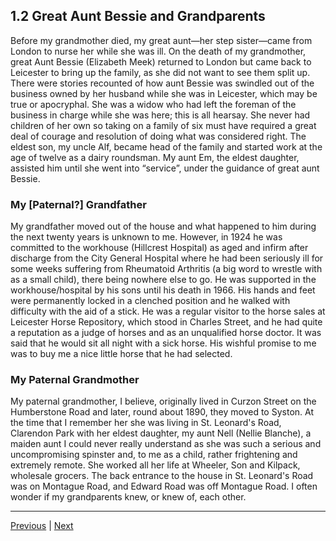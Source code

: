 ## 1.2 Great Aunt Bessie and Grandparents

Before my grandmother died, my great aunt—her step sister—came from London to nurse her while she was ill. On the death of my grandmother, great Aunt Bessie (Elizabeth Meek) returned to London but came back to Leicester to bring up the family, as she did not want to see them split up. There were stories recounted of how aunt Bessie was swindled out of the business owned by her husband while she was in Leicester, which may be true or apocryphal. She was a widow who had left the foreman of the business in charge while she was here; this is all hearsay. She never had children of her own so taking on a family of six must have required a great deal of courage and resolution of doing what was considered right. The eldest son, my uncle Alf, became head of the family and started work at the age of twelve as a dairy roundsman. My aunt Em, the eldest daughter, assisted him until she went into “service”, under the guidance of great aunt Bessie.

### My \[Paternal?] Grandfather

My grandfather moved out of the house and what happened to him during the next twenty years is unknown to me. However, in 1924 he was committed to the workhouse (Hillcrest Hospital) as aged and infirm after discharge from the City General Hospital where he had been seriously ill for some weeks suffering from Rheumatoid Arthritis (a big word to wrestle with as a small child), there being nowhere else to go. He was supported in the workhouse/hospital by his sons until his death in 1966. His hands and feet were permanently locked in a clenched position and he walked with difficulty with the aid of a stick. He was a regular visitor to the horse sales at Leicester Horse Repository, which stood in Charles Street, and he had quite a reputation as a judge of horses and as an unqualified horse doctor. It was said that he would sit all night with a sick horse. His wishful promise to me was to buy me a nice little horse that he had selected.

### My Paternal Grandmother

My paternal grandmother, I believe, originally lived in Curzon Street on the Humberstone Road and later, round about 1890, they moved to Syston. At the time that I remember her she was living in St. Leonard's Road, Clarendon Park with her eldest daughter, my aunt Nell (Nellie Blanche), a maiden aunt I could never really understand as she was such a serious and uncompromising spinster and, to me as a child, rather frightening and extremely remote. She worked all her life at Wheeler, Son and Kilpack, wholesale grocers. The back entrance to the house in St. Leonard's Road was on Montague Road, and Edward Road was off Montague Road. I often wonder if my grandparents knew, or knew of, each other.

---

<a href="./1.1-very-early-years.html">Previous</a> | <a href="./1.3-birth-and-welfare.html">Next</a>
